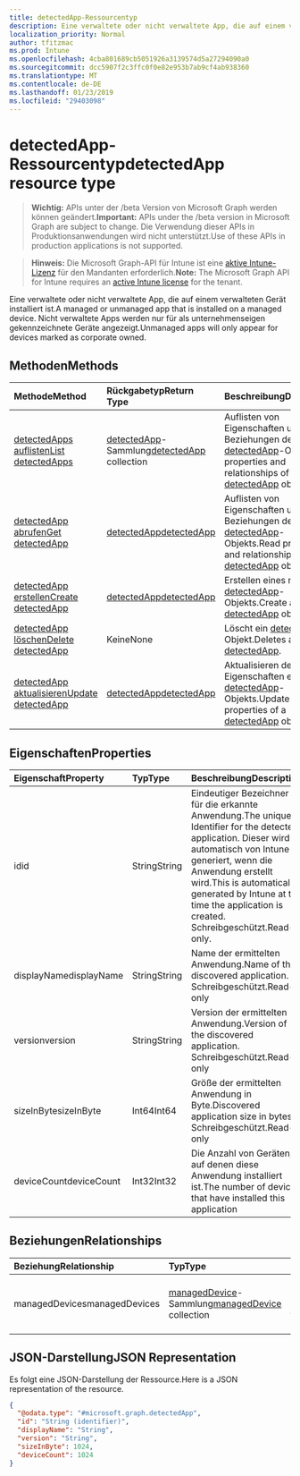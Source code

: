 ```yaml
---
title: detectedApp-Ressourcentyp
description: Eine verwaltete oder nicht verwaltete App, die auf einem verwalteten Gerät installiert ist. Nicht verwaltete Apps werden nur für als unternehmenseigen gekennzeichnete Geräte angezeigt.
localization_priority: Normal
author: tfitzmac
ms.prod: Intune
ms.openlocfilehash: 4cba801689cb5051926a3139574d5a27294090a0
ms.sourcegitcommit: dcc5907f2c3ffc0f0e82e953b7ab9cf4ab938360
ms.translationtype: MT
ms.contentlocale: de-DE
ms.lasthandoff: 01/23/2019
ms.locfileid: "29403098"
---
```

# <a name="detectedapp-resource-type"></a><span data-ttu-id="38aa8-104">detectedApp-Ressourcentyp</span><span class="sxs-lookup"><span data-stu-id="38aa8-104">detectedApp resource type</span></span>

> <span data-ttu-id="38aa8-105">**Wichtig:** APIs unter der /beta Version von Microsoft Graph werden können geändert.</span><span class="sxs-lookup"><span data-stu-id="38aa8-105">**Important:** APIs under the /beta version in Microsoft Graph are subject to change.</span></span> <span data-ttu-id="38aa8-106">Die Verwendung dieser APIs in Produktionsanwendungen wird nicht unterstützt.</span><span class="sxs-lookup"><span data-stu-id="38aa8-106">Use of these APIs in production applications is not supported.</span></span>

> <span data-ttu-id="38aa8-107">**Hinweis:** Die Microsoft Graph-API für Intune ist eine [aktive Intune-Lizenz](https://go.microsoft.com/fwlink/?linkid=839381) für den Mandanten erforderlich.</span><span class="sxs-lookup"><span data-stu-id="38aa8-107">**Note:** The Microsoft Graph API for Intune requires an [active Intune license](https://go.microsoft.com/fwlink/?linkid=839381) for the tenant.</span></span>

<span data-ttu-id="38aa8-108">Eine verwaltete oder nicht verwaltete App, die auf einem verwalteten Gerät installiert ist.</span><span class="sxs-lookup"><span data-stu-id="38aa8-108">A managed or unmanaged app that is installed on a managed device.</span></span> <span data-ttu-id="38aa8-109">Nicht verwaltete Apps werden nur für als unternehmenseigen gekennzeichnete Geräte angezeigt.</span><span class="sxs-lookup"><span data-stu-id="38aa8-109">Unmanaged apps will only appear for devices marked as corporate owned.</span></span>

## <a name="methods"></a><span data-ttu-id="38aa8-110">Methoden</span><span class="sxs-lookup"><span data-stu-id="38aa8-110">Methods</span></span>
|<span data-ttu-id="38aa8-111">Methode</span><span class="sxs-lookup"><span data-stu-id="38aa8-111">Method</span></span>|<span data-ttu-id="38aa8-112">Rückgabetyp</span><span class="sxs-lookup"><span data-stu-id="38aa8-112">Return Type</span></span>|<span data-ttu-id="38aa8-113">Beschreibung</span><span class="sxs-lookup"><span data-stu-id="38aa8-113">Description</span></span>|
|:---|:---|:---|
|[<span data-ttu-id="38aa8-114">detectedApps auflisten</span><span class="sxs-lookup"><span data-stu-id="38aa8-114">List detectedApps</span></span>](../api/intune-devices-detectedapp-list.md)|<span data-ttu-id="38aa8-115">[detectedApp](../resources/intune-devices-detectedapp.md)-Sammlung</span><span class="sxs-lookup"><span data-stu-id="38aa8-115">[detectedApp](../resources/intune-devices-detectedapp.md) collection</span></span>|<span data-ttu-id="38aa8-116">Auflisten von Eigenschaften und Beziehungen der [detectedApp](../resources/intune-devices-detectedapp.md)-Objekte.</span><span class="sxs-lookup"><span data-stu-id="38aa8-116">List properties and relationships of the [detectedApp](../resources/intune-devices-detectedapp.md) objects.</span></span>|
|[<span data-ttu-id="38aa8-117">detectedApp abrufen</span><span class="sxs-lookup"><span data-stu-id="38aa8-117">Get detectedApp</span></span>](../api/intune-devices-detectedapp-get.md)|[<span data-ttu-id="38aa8-118">detectedApp</span><span class="sxs-lookup"><span data-stu-id="38aa8-118">detectedApp</span></span>](../resources/intune-devices-detectedapp.md)|<span data-ttu-id="38aa8-119">Auflisten von Eigenschaften und Beziehungen des [detectedApp](../resources/intune-devices-detectedapp.md)-Objekts.</span><span class="sxs-lookup"><span data-stu-id="38aa8-119">Read properties and relationships of the [detectedApp](../resources/intune-devices-detectedapp.md) object.</span></span>|
|[<span data-ttu-id="38aa8-120">detectedApp erstellen</span><span class="sxs-lookup"><span data-stu-id="38aa8-120">Create detectedApp</span></span>](../api/intune-devices-detectedapp-create.md)|[<span data-ttu-id="38aa8-121">detectedApp</span><span class="sxs-lookup"><span data-stu-id="38aa8-121">detectedApp</span></span>](../resources/intune-devices-detectedapp.md)|<span data-ttu-id="38aa8-122">Erstellen eines neuen [detectedApp](../resources/intune-devices-detectedapp.md)-Objekts.</span><span class="sxs-lookup"><span data-stu-id="38aa8-122">Create a new [detectedApp](../resources/intune-devices-detectedapp.md) object.</span></span>|
|[<span data-ttu-id="38aa8-123">detectedApp löschen</span><span class="sxs-lookup"><span data-stu-id="38aa8-123">Delete detectedApp</span></span>](../api/intune-devices-detectedapp-delete.md)|<span data-ttu-id="38aa8-124">Keine</span><span class="sxs-lookup"><span data-stu-id="38aa8-124">None</span></span>|<span data-ttu-id="38aa8-125">Löscht ein [detectedApp](../resources/intune-devices-detectedapp.md)-Objekt.</span><span class="sxs-lookup"><span data-stu-id="38aa8-125">Deletes a [detectedApp](../resources/intune-devices-detectedapp.md).</span></span>|
|[<span data-ttu-id="38aa8-126">detectedApp aktualisieren</span><span class="sxs-lookup"><span data-stu-id="38aa8-126">Update detectedApp</span></span>](../api/intune-devices-detectedapp-update.md)|[<span data-ttu-id="38aa8-127">detectedApp</span><span class="sxs-lookup"><span data-stu-id="38aa8-127">detectedApp</span></span>](../resources/intune-devices-detectedapp.md)|<span data-ttu-id="38aa8-128">Aktualisieren der Eigenschaften eines [detectedApp](../resources/intune-devices-detectedapp.md)-Objekts.</span><span class="sxs-lookup"><span data-stu-id="38aa8-128">Update the properties of a [detectedApp](../resources/intune-devices-detectedapp.md) object.</span></span>|

## <a name="properties"></a><span data-ttu-id="38aa8-129">Eigenschaften</span><span class="sxs-lookup"><span data-stu-id="38aa8-129">Properties</span></span>
|<span data-ttu-id="38aa8-130">Eigenschaft</span><span class="sxs-lookup"><span data-stu-id="38aa8-130">Property</span></span>|<span data-ttu-id="38aa8-131">Typ</span><span class="sxs-lookup"><span data-stu-id="38aa8-131">Type</span></span>|<span data-ttu-id="38aa8-132">Beschreibung</span><span class="sxs-lookup"><span data-stu-id="38aa8-132">Description</span></span>|
|:---|:---|:---|
|<span data-ttu-id="38aa8-133">id</span><span class="sxs-lookup"><span data-stu-id="38aa8-133">id</span></span>|<span data-ttu-id="38aa8-134">String</span><span class="sxs-lookup"><span data-stu-id="38aa8-134">String</span></span>|<span data-ttu-id="38aa8-135">Eindeutiger Bezeichner für die erkannte Anwendung.</span><span class="sxs-lookup"><span data-stu-id="38aa8-135">The unique Identifier for the detected application.</span></span> <span data-ttu-id="38aa8-136">Dieser wird automatisch von Intune generiert, wenn die Anwendung erstellt wird.</span><span class="sxs-lookup"><span data-stu-id="38aa8-136">This is automatically generated by Intune at the time the application is created.</span></span> <span data-ttu-id="38aa8-137">Schreibgeschützt.</span><span class="sxs-lookup"><span data-stu-id="38aa8-137">Read-only.</span></span>|
|<span data-ttu-id="38aa8-138">displayName</span><span class="sxs-lookup"><span data-stu-id="38aa8-138">displayName</span></span>|<span data-ttu-id="38aa8-139">String</span><span class="sxs-lookup"><span data-stu-id="38aa8-139">String</span></span>|<span data-ttu-id="38aa8-140">Name der ermittelten Anwendung.</span><span class="sxs-lookup"><span data-stu-id="38aa8-140">Name of the discovered application.</span></span> <span data-ttu-id="38aa8-141">Schreibgeschützt.</span><span class="sxs-lookup"><span data-stu-id="38aa8-141">Read-only</span></span>|
|<span data-ttu-id="38aa8-142">version</span><span class="sxs-lookup"><span data-stu-id="38aa8-142">version</span></span>|<span data-ttu-id="38aa8-143">String</span><span class="sxs-lookup"><span data-stu-id="38aa8-143">String</span></span>|<span data-ttu-id="38aa8-144">Version der ermittelten Anwendung.</span><span class="sxs-lookup"><span data-stu-id="38aa8-144">Version of the discovered application.</span></span> <span data-ttu-id="38aa8-145">Schreibgeschützt.</span><span class="sxs-lookup"><span data-stu-id="38aa8-145">Read-only</span></span>|
|<span data-ttu-id="38aa8-146">sizeInByte</span><span class="sxs-lookup"><span data-stu-id="38aa8-146">sizeInByte</span></span>|<span data-ttu-id="38aa8-147">Int64</span><span class="sxs-lookup"><span data-stu-id="38aa8-147">Int64</span></span>|<span data-ttu-id="38aa8-148">Größe der ermittelten Anwendung in Byte.</span><span class="sxs-lookup"><span data-stu-id="38aa8-148">Discovered application size in bytes.</span></span> <span data-ttu-id="38aa8-149">Schreibgeschützt.</span><span class="sxs-lookup"><span data-stu-id="38aa8-149">Read-only</span></span>|
|<span data-ttu-id="38aa8-150">deviceCount</span><span class="sxs-lookup"><span data-stu-id="38aa8-150">deviceCount</span></span>|<span data-ttu-id="38aa8-151">Int32</span><span class="sxs-lookup"><span data-stu-id="38aa8-151">Int32</span></span>|<span data-ttu-id="38aa8-152">Die Anzahl von Geräten, auf denen diese Anwendung installiert ist.</span><span class="sxs-lookup"><span data-stu-id="38aa8-152">The number of devices that have installed this application</span></span>|

## <a name="relationships"></a><span data-ttu-id="38aa8-153">Beziehungen</span><span class="sxs-lookup"><span data-stu-id="38aa8-153">Relationships</span></span>
|<span data-ttu-id="38aa8-154">Beziehung</span><span class="sxs-lookup"><span data-stu-id="38aa8-154">Relationship</span></span>|<span data-ttu-id="38aa8-155">Typ</span><span class="sxs-lookup"><span data-stu-id="38aa8-155">Type</span></span>|<span data-ttu-id="38aa8-156">Beschreibung</span><span class="sxs-lookup"><span data-stu-id="38aa8-156">Description</span></span>|
|:---|:---|:---|
|<span data-ttu-id="38aa8-157">managedDevices</span><span class="sxs-lookup"><span data-stu-id="38aa8-157">managedDevices</span></span>|<span data-ttu-id="38aa8-158">[managedDevice](../resources/intune-devices-manageddevice.md)-Sammlung</span><span class="sxs-lookup"><span data-stu-id="38aa8-158">[managedDevice](../resources/intune-devices-manageddevice.md) collection</span></span>|<span data-ttu-id="38aa8-159">Die Geräte, auf denen die ermittelte Anwendung installiert ist.</span><span class="sxs-lookup"><span data-stu-id="38aa8-159">The devices that have the discovered application installed</span></span>|

## <a name="json-representation"></a><span data-ttu-id="38aa8-160">JSON-Darstellung</span><span class="sxs-lookup"><span data-stu-id="38aa8-160">JSON Representation</span></span>
<span data-ttu-id="38aa8-161">Es folgt eine JSON-Darstellung der Ressource.</span><span class="sxs-lookup"><span data-stu-id="38aa8-161">Here is a JSON representation of the resource.</span></span>
<!-- {
  "blockType": "resource",
  "keyProperty": "id",
  "@odata.type": "microsoft.graph.detectedApp"
}
-->
``` json
{
  "@odata.type": "#microsoft.graph.detectedApp",
  "id": "String (identifier)",
  "displayName": "String",
  "version": "String",
  "sizeInByte": 1024,
  "deviceCount": 1024
}
```




